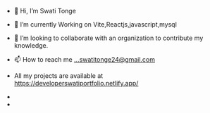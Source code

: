 - 👋 Hi, I’m Swati Tonge
  
- 🌱 I’m currently Working on Vite,Reactjs,javascript,mysql
- 💞️ I’m looking to collaborate with an organization to contribute my knowledge.
- 📫 How to reach me ...swatitonge24@gmail.com
- All my projects are available at https://developerswatiportfolio.netlify.app/
- 
- 

<!---
swatitonge24/swatitonge24 is a ✨ special ✨ repository because its `README.md` (this file) appears on your GitHub profile.
You can click the Preview link to take a look at your changes.
--->
